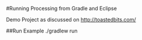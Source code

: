 #Running Processing from Gradle and Eclipse

Demo Project as discussed on http://toastedbits.com/

##Run Example
./gradlew run
